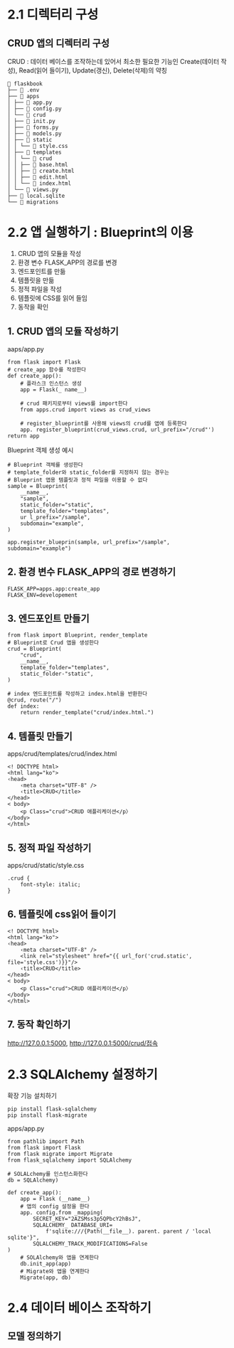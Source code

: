 # 2.1 디렉터리 구성
## CRUD 앱의 디렉터리 구성
CRUD : 데이터 베이스를 조작하는데 있어서 최소한 필요한 기능인 Create(데이터 작성), Read(읽어 들이기), Update(갱신), Delete(삭제)의 약칭
```
📁 flaskbook
├── 📄 .env
├── 📁 apps
│ ├── 📄 app.py
│ ├── 📄 config.py
│ └── 📁 crud
│ ├── 📄 init.py
│ ├── 📄 forms.py
│ ├── 📄 models.py
│ ├── 📁 static
│ │ └── 📄 style.css
│ ├── 📁 templates
│ │ └── 📁 crud
│ │ ├── 📄 base.html
│ │ ├── 📄 create.html
│ │ ├── 📄 edit.html
│ │ └── 📄 index.html
│ └── 📄 views.py
├── 📄 local.sqlite
└── 📁 migrations
```

# 2.2 앱 실행하기 : Blueprint의 이용
<ol>
  <li>CRUD 앱의 모듈을 작성</li>
  <li>환경 변수 FLASK_APP의 경로를 변경</li>
  <li>엔드포인트를 만듦</li>
  <li>템플릿을 만듦</li>
  <li>정적 파일을 작성</li>
  <li>템플릿에 CSS를 읽어 들임</li>
  <li>동작을 확인</li>
</ol>

## 1. CRUD 앱의 모듈 작성하기
aaps/app.py
```
from flask import Flask
# create_app 함수를 작성한다
def create_app():
    # 플라스크 인스턴스 생성
    app = Flask(_ name__)

    # crud 패키지로부터 views를 import한다
    from apps.crud import views as crud_views

    # register_blueprint를 사용해 views의 crud를 앱에 등록한다
    app. register_blueprint(crud_views.crud, url_prefix="/crud"')
return app
```
Blueprint 객체 생성 예시
```
# Blueprint 객체를 생성한다
# template_folder와 static_folder를 지정하지 않는 경우는
# Blueprint 앱용 템플릿과 정적 파일을 이용할 수 없다
sample = Blueprint(
    __name__,
    "sample",
    static_folder="static",
    template_folder="templates",
    ur l_prefix="/sample",
    subdomain="example",
)
```

```
app.register_blueprin(sample, url_prefix="/sample", subdomain="example")
```

## 2. 환경 변수 FLASK_APP의 경로 변경하기
```
FLASK_APP=apps.app:create_app
FLASK_ENV=developement
```

## 3. 엔드포인트 만들기
```
from flask import Blueprint, render_template
# Blueprint로 Crud 앱을 생성한다
crud = Blueprint(
    "crud",
    __name__,
    template_folder="templates",
    static_folder-"static",
)

# index 엔드포인트를 작성하고 index.html을 반환한다
@crud, route("/")
def index:
    return render_template("crud/index.html.")
```

## 4. 템플릿 만들기
apps/crud/templates/crud/index.html
```
<! DOCTYPE html>
<html lang="ko">
‹head>
    ‹meta charset="UTF-8" />
    ‹title>CRUD</title>
</head>
< body>
    <p Class="crud">CRUD 애플리케이션</p〉
</body>
</html>
```
## 5. 정적 파일 작성하기
apps/crud/static/style.css
```
.crud {
    font-style: italic;
}
```
## 6. 템플릿에 css읽어 들이기
```
<! DOCTYPE html>
<html lang="ko">
‹head>
    ‹meta charset="UTF-8" />
    <link rel="stylesheet" href="{{ url_for('crud.static', file='style.css')}}"/>
    ‹title>CRUD</title>
</head>
< body>
    <p Class="crud">CRUD 애플리케이션</p〉
</body>
</html>
```
## 7. 동작 확인하기
http://127.0.0.1:5000, http://127.0.0.1:5000/crud/접속

# 2.3 SQLAlchemy 설정하기
확장 기능 설치하기
```
pip install flask-sqlalchemy
pip install flask-migrate
```
apps/app.py
```
from pathlib import Path
from flask import Flask
from flask migrate import Migrate
from flask_sqlalchemy import SQLAlchemy

# SOLALchemy를 인스턴스화한다
db = SQLAlchemy)

def create_app():
    app = Flask (__name__)
    # 앱의 config 설정을 한다
    app. config.from _mapping(
        SECRET_KEY="2AZSMss3p5QPbcY2hBsJ",
        SQLALCHEMY_ DATABASE_URI=
            f'sqlite:///{Path(__file__). parent. parent / 'local sqlite'}",
        SQLALCHEMY_TRACK_MODIFICATIONS=False
)
    # SOLAlchemy와 앱을 연계한다
    db.init_app(app)
    # Migrate와 앱을 연계한다
    Migrate(app, db)
```
# 2.4 데이터 베이스 조작하기

## 모델 정의하기

